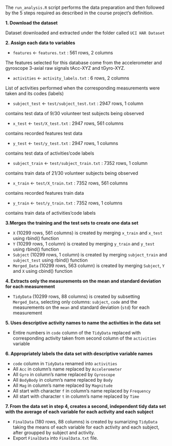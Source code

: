 The `run_analysis.R` script performs the data preparation and then followed by the 5 steps required as described in the course project’s definition.

**1. Download the dataset**

Dataset downloaded and extracted under the folder called `UCI HAR Dataset`

**2. Assign each data to variables**

* `features` <- `features.txt` : 561 rows, 2 columns

The features selected for this database come from the accelerometer and gyroscope 3-axial raw signals tAcc-XYZ and tGyro-XYZ.
* `activities` <- `activity_labels.txt` : 6 rows, 2 columns

List of activities performed when the corresponding measurements were taken and its codes (labels)
* `subject_test` <- `test/subject_test.txt` : 2947 rows, 1 column

contains test data of 9/30 volunteer test subjects being observed
* `x_test` <- `test/X_test.txt` : 2947 rows, 561 columns

contains recorded features test data
* `y_test` <- `test/y_test.txt` : 2947 rows, 1 columns

contains test data of activities’code labels
* `subject_train` <- `test/subject_train.txt` : 7352 rows, 1 column

contains train data of 21/30 volunteer subjects being observed
* `x_train` <- `test/X_train.txt` : 7352 rows, 561 columns

contains recorded features train data
* `y_train` <- `test/y_train.txt` : 7352 rows, 1 columns

contains train data of activities’code labels

**3.Merges the training and the test sets to create one data set**

* `X` (10299 rows, 561 columns) is created by merging `x_train` and `x_test` using rbind() function
* `Y` (10299 rows, 1 column) is created by merging `y_train` and `y_test` using rbind() function
* `Subject` (10299 rows, 1 column) is created by merging `subject_train` and `subject_test` using rbind() function
* `Merged_Data` (10299 rows, 563 column) is created by merging `Subject`, `Y` and `X` using cbind() function

**4. Extracts only the measurements on the mean and standard deviation for each measurement**

* `TidyData` (10299 rows, 88 columns) is created by subsetting `Merged_Data`, selecting only columns: `subject`, `code` and the measurements on the `mean` and standard deviation (`std`) for each measurement

**5. Uses descriptive activity names to name the activities in the data set**

* Entire numbers in `code` column of the `TidyData` replaced with corresponding activity taken from second column of the `activities` variable

**6. Appropriately labels the data set with descriptive variable names**
* `code` column in `TidyData` renamed into `activities`
* All `Acc` in column’s name replaced by `Accelerometer`
* All `Gyro` in column’s name replaced by `Gyroscope`
* All `BodyBody` in column’s name replaced by `Body`
* All `Mag` in column’s name replaced by `Magnitude`
* All start with character `f` in column’s name replaced by `Frequency`
* All start with character `t` in column’s name replaced by `Time`

**7. From the data set in step 4, creates a second, independent tidy data set with the average of each variable for each activity and each subject**

* `FinalData` (180 rows, 88 columns) is created by sumarizing `TidyData` taking the means of each variable for each activity and each subject, after groupped by subject and activity.
* Export `FinalData` into `FinalData.txt` file.
